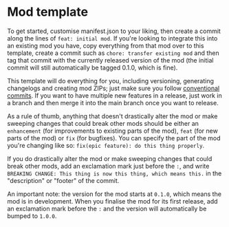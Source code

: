 # Mod template

To get started, customise manifest.json to your liking, then create a commit along the lines of `feat: initial mod`. If you're looking to integrate this into an existing mod you have, copy everything from that mod over to this template, create a commit such as `chore: transfer existing mod` and then tag that commit with the currently released version of the mod (the initial commit will still automatically be tagged 0.1.0, which is fine).

This template will do everything for you, including versioning, generating changelogs and creating mod ZIPs; just make sure you follow [conventional commits](https://www.conventionalcommits.org/en/v1.0.0). If you want to have multiple new features in a release, just work in a branch and then merge it into the main branch once you want to release.

As a rule of thumb, anything that doesn't drastically alter the mod or make sweeping changes that could break other mods should be either an `enhancement` (for improvements to existing parts of the mod), `feat` (for new parts of the mod) or `fix` (for bugfixes). You can specify the part of the mod you're changing like so: `fix(epic feature): do this thing properly`.

If you do drastically alter the mod or make sweeping changes that could break other mods, add an exclamation mark just before the `:`, and write `BREAKING CHANGE: This thing is now this thing, which means this.` in the "description" or "footer" of the commit.

An important note: the version for the mod starts at `0.1.0`, which means the mod is in development. When you finalise the mod for its first release, add an exclamation mark before the `:` and the version will automatically be bumped to `1.0.0`.
